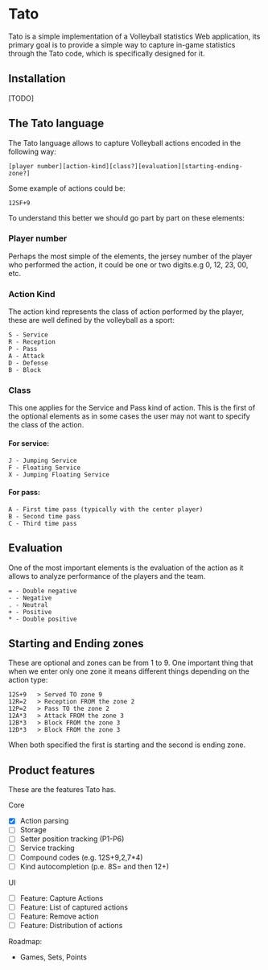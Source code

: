 # Tato

Tato is a simple implementation of a Volleyball statistics Web application, its primary goal is to provide a simple way to capture in-game statistics through the Tato code, which is specifically designed for it.

## Installation

[TODO]

## The Tato language

The Tato language allows to capture Volleyball actions encoded in the following way:
    
```
[player number][action-kind][class?][evaluation][starting-ending-zone?]
```

Some example of actions could be:
```
12SF+9
```

To understand this better we should go part by part on these elements:

### Player number

Perhaps the most simple of the elements, the jersey number of the player who performed the action, it could be one or two digits.e.g 0, 12, 23, 00, etc.


### Action Kind

The action kind represents the class of action performed by the player, these are well defined by the volleyball as a sport:

```
S - Service
R - Reception
P - Pass
A - Attack
D - Defense
B - Block
```

### Class

This one applies for the Service and Pass kind of action. This is the first of the optional elements as in some cases the user may not want to specify the class of the action.

#### For service:

```
J - Jumping Service
F - Floating Service
X - Jumping Floating Service
```

#### For pass:

```
A - First time pass (typically with the center player)
B - Second time pass
C - Third time pass
```

## Evaluation

One of the most important elements is the evaluation of the action as it allows to analyze performance of the players and the team.

```
= - Double negative
- - Negative
. - Neutral
+ - Positive
* - Double positive
```

## Starting and Ending zones

These are optional and zones can be from 1 to 9. One important thing that when we enter only one zone it means different things depending on the action type:

```
12S+9   > Served TO zone 9
12R=2   > Reception FROM the zone 2
12P=2   > Pass TO the zone 2
12A*3   > Attack FROM the zone 3
12B*3   > Block FROM the zone 3
12D*3   > Block FROM the zone 3
```

When both specified the first is starting and the second is ending zone.

## Product features

These are the features Tato has.

Core
- [x] Action parsing
- [ ] Storage
- [ ] Setter position tracking (P1-P6)
- [ ] Service tracking
- [ ] Compound codes (e.g. 12S+9,2,7*4)
- [ ] Kind autocompletion (p.e. 8S= and then 12+)

UI
- [ ] Feature: Capture Actions
- [ ] Feature: List of captured actions
- [ ] Feature: Remove action
- [ ] Feature: Distribution of actions 

Roadmap:
- Games, Sets, Points 










